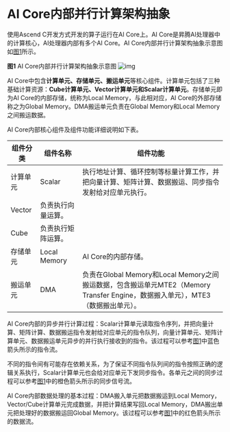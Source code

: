 # AI Core内部并行计算架构抽象

使用Ascend C开发方式开发的算子运行在AI Core上。AI Core是昇腾AI处理器中的计算核心，AI处理器内部有多个AI Core。AI Core内部并行计算架构抽象示意图如[图1](javascript:;)所示。

**图1** AI Core内部并行计算架构抽象示意图
![img](https://www.hiascend.com/doc_center/source/zh/CANNCommunityEdition/63RC2alpha002/operatordevelopment/ascendcopdevg/figure/zh-cn_image_0000001601077657.png)

AI Core中包含**计算单元、存储单元、搬运单元**等核心组件。计算单元包括了三种基础计算资源：**Cube计算单元、Vector计算单元和Scalar计算单元**。存储单元即为AI Core的内部存储，统称为Local Memory，与此相对应，AI Core的外部存储称之为Global Memory。DMA搬运单元负责在Global Memory和Local Memory之间搬运数据。

AI Core内部核心组件及组件功能详细说明如下表。

| 组件分类 | 组件名称           | 组件功能                                                     |
| -------- | ------------------ | ------------------------------------------------------------ |
| 计算单元 | Scalar             | 执行地址计算、循环控制等标量计算工作，并把向量计算、矩阵计算、数据搬运、同步指令发射给对应单元执行。 |
| Vector   | 负责执行向量运算。 |                                                              |
| Cube     | 负责执行矩阵运算。 |                                                              |
| 存储单元 | Local Memory       | AI Core的内部存储。                                          |
| 搬运单元 | DMA                | 负责在Global Memory和Local Memory之间搬运数据，包含搬运单元MTE2（Memory Transfer Engine，数据搬入单元），MTE3（数据搬出单元）。 |

AI Core内部的异步并行计算过程：Scalar计算单元读取指令序列，并把向量计算、矩阵计算、数据搬运指令发射给对应单元的指令队列，向量计算单元、矩阵计算单元、数据搬运单元异步的并行执行接收到的指令。该过程可以参考[图1](javascript:;)中蓝色箭头所示的指令流。

不同的指令间有可能存在依赖关系，为了保证不同指令队列间的指令按照正确的逻辑关系执行，Scalar计算单元也会给对应单元下发同步指令。各单元之间的同步过程可以参考[图1](javascript:;)中的橙色箭头所示的同步信号流。

AI Core内部数据处理的基本过程：DMA搬入单元把数据搬运到Local Memory，Vector/Cube计算单元完成数据，并把计算结果写回Local Memory，DMA搬出单元把处理好的数据搬运回Global Memory。该过程可以参考[图1](javascript:;)中的红色箭头所示的数据流。